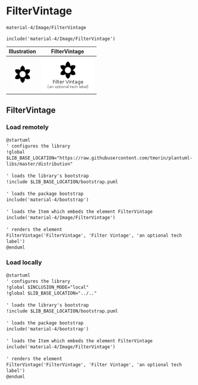# FilterVintage


```text
material-4/Image/FilterVintage
```

```text
include('material-4/Image/FilterVintage')
```



| Illustration | FilterVintage |
| :---: | :---: |
| ![illustration for Illustration](../../material-4/Image/FilterVintage.png) | ![illustration for FilterVintage](../../material-4/Image/FilterVintage.Local.png) |




## FilterVintage

### Load remotely
```plantuml
@startuml
' configures the library
!global $LIB_BASE_LOCATION="https://raw.githubusercontent.com/tmorin/plantuml-libs/master/distribution"

' loads the library's bootstrap
!include $LIB_BASE_LOCATION/bootstrap.puml

' loads the package bootstrap
include('material-4/bootstrap')

' loads the Item which embeds the element FilterVintage
include('material-4/Image/FilterVintage')

' renders the element
FilterVintage('FilterVintage', 'Filter Vintage', 'an optional tech label')
@enduml
```

### Load locally
```plantuml
@startuml
' configures the library
!global $INCLUSION_MODE="local"
!global $LIB_BASE_LOCATION="../.."

' loads the library's bootstrap
!include $LIB_BASE_LOCATION/bootstrap.puml

' loads the package bootstrap
include('material-4/bootstrap')

' loads the Item which embeds the element FilterVintage
include('material-4/Image/FilterVintage')

' renders the element
FilterVintage('FilterVintage', 'Filter Vintage', 'an optional tech label')
@enduml
```

